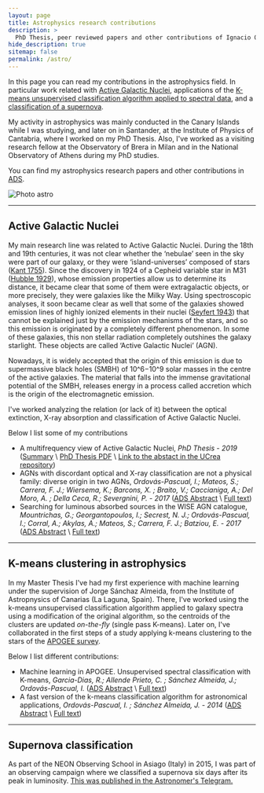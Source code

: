 ```yaml
---
layout: page
title: Astrophysics research contributions
description: >
  PhD Thesis, peer reviewed papers and other contributions of Ignacio Ordovás Pascual
hide_description: true
sitemap: false
permalink: /astro/
---
```


In this page you can read my contributions in the astrophysics field. In particular work related with [Active Galactic Nuclei](#active-galactic-nuclei), applications of the [K-means unsupervised classification algorithm applied to spectral data](#k-means-clustering-in-astrophysics), and a [classification of a supernova](#supernova-classification).

My activity in astrophysics was mainly conducted in the Canary Islands while I was studying, and later on in Santander, at the Institute of Physics of Cantabria, where I worked on my PhD Thesis. Also, I've worked as a visiting research fellow at the Observatory of Brera in Milan and in the National Observatory of Athens during my PhD studies. 

You can find my astrophysics research papers and other contributions in [ADS](https://ui.adsabs.harvard.edu/search/q=orcid%3A0000-0002-1993-0334&sort=date%20desc%2C%20bibcode%20desc&p_=0).

![Photo astro](../../assets/img/intro/collage_astro.jpg)

---

## Active Galactic Nuclei

My main research line was related to Active Galactic Nuclei.
During the 18th and 19th centuries, it was not clear whether the ‘nebulae’ seen in the sky were part of
our galaxy, or they were ‘island-universes’ composed of stars ([Kant 1755](https://en.wikipedia.org/wiki/Universal_Natural_History_and_Theory_of_the_Heavens)). 
Since the discovery in 1924
of a Cepheid variable star in M31 ([Hubble 1929](https://articles.adsabs.harvard.edu/pdf/1929ApJ....69..103H)), 
whose emission properties allow us to determine its distance, it became clear that some of them were extragalactic
objects, or more precisely, they were galaxies like the Milky Way. Using spectroscopic analyses, it
soon became clear as well that some of the galaxies showed emission lines of highly ionized elements
in their nuclei ([Seyfert 1943](https://ui.adsabs.harvard.edu/abs/1943ApJ....97...28S/abstract)) that cannot be explained just by the emission mechanisms of the stars,
and so this emission is originated by a completely different phenomenon. In some of these galaxies,
this non stellar radiation completely outshines the galaxy starlight. These objects are called ‘Active
Galactic Nuclei’ (AGN).

Nowadays, it is widely accepted that the origin of this emission is due to supermassive black holes
(SMBH) of 10^6−10^9 solar masses in the centre of the active galaxies. The material that falls
into the immense gravitational potential of the SMBH, releases energy in a process called accretion
which is the origin of the electromagnetic emission.

I've worked analyzing the relation (or lack of it) between the optical extinction, X-ray absorption and classification of Active Galactic Nuclei. 

Below I list some of my contributions

- A multifrequency view of Active Galactic Nuclei, *PhD Thesis - 2019* ([Summary] \ [PhD Thesis PDF](https://repositorio.unican.es/xmlui/bitstream/handle/10902/18024/Tesis%20IOP.pdf?sequence=1&isAllowed=y) \ [Link to the abstact in the UCrea repository](https://repositorio.unican.es/xmlui/handle/10902/18024))
- AGNs with discordant optical and X-ray classification are not a physical family: diverse origin in two AGNs,  *Ordovás-Pascual, I.; Mateos, S.; Carrera, F. J.; Wiersema, K.; Barcons, X. ; Braito, V.; Caccianiga, A.; Del Moro, A. ; Della Ceca, R.; Severgnini, P. - 2017* ([ADS Abstract](https://ui.adsabs.harvard.edu/abs/2017MNRAS.469..693O/abstract) \ [Full text](https://academic.oup.com/mnras/article/469/1/693/3192211))
- Searching for luminous absorbed sources in the WISE AGN catalogue, *Mountrichas, G.; Georgantopoulos, I.; Secrest, N. J.; Ordovás-Pascual, I.; Corral, A.; Akylas, A.; Mateos, S.; Carrera, F. J.; Batziou, E. - 2017* ([ADS Abstract](https://ui.adsabs.harvard.edu/abs/2017MNRAS.468.3042M/abstract) \ [Full text](https://ui.adsabs.harvard.edu/link_gateway/2017MNRAS.468.3042M/PUB_HTML))

---

## K-means clustering in astrophysics

In my Master Thesis I've had my first experience with machine learning under the supervision of Jorge Sánchaz Almeida, from the Institute of Astropnysics of Canarias (La Laguna, Spain). There, 
I've worked using the k-means unsupervised classification algorithm applied to galaxy spectra using
a modification of the original algorithm, so the centroids of the clusters are updated *on-the-fly* (single pass K-means).
Later on, I've collaborated in the first steps of a study applying k-means clustering to the stars of the [APOGEE survey](https://www.sdss.org/dr14/irspec/).

Below I list different contributions:

- Machine learning in APOGEE. Unsupervised spectral classification with K-means, *Garcia-Dias, R.; Allende Prieto, C. ; Sánchez Almeida, J.; Ordovás-Pascual, I.* ([ADS Abstract](https://ui.adsabs.harvard.edu/abs/2018A%26A...612A..98G/abstract) \ [Full text](https://ui.adsabs.harvard.edu/link_gateway/2018A%26A...612A..98G/PUB_HTML))
- A fast version of the k-means classification algorithm for astronomical applications, *Ordovás-Pascual, I. ; Sánchez Almeida, J. - 2014* ([ADS Abstract](https://ui.adsabs.harvard.edu/abs/2014A%26A...565A..53O/abstract) \ [Full text](https://ui.adsabs.harvard.edu/link_gateway/2014A%26A...565A..53O/PUB_HTML))


---

## Supernova classification

As part of the NEON Observing School in Asiago (Italy) in 2015, I was part of an observing campaign where we classified a supernova six days after its peak in luminosity. [This was published in the Astronomer's Telegram.](https://www.astronomerstelegram.org/?read=7120)   


[Summary]: agnphd.md